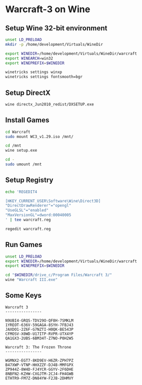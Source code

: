 # Warcraft-3 on Wine

## Setup Wine 32-bit environment

```sh
unset LD_PRELOAD
mkdir -p /home/development/Virtuals/WineDir

export WINEDIR=/home/development/Virtuals/WineDir/warcraft
export WINEARCH=win32
export WINEPREFIX=$WINEDIR
```

```sh
winetricks settings winxp
winetricks settings fontsmooth=bgr
```

## Setup DirectX

```sh
wine directx_Jun2010_redist/DXSETUP.exe
```

## Install Games

```sh
cd Warcraft
sudo mount WC3_v1.29.iso /mnt/

cd /mnt
wine setup.exe

cd -
sudo umount /mnt
```

## Setup Registry

```sh
echo 'REGEDIT4

[HKEY_CURRENT_USER\Software\Wine\Direct3D]
"DirectDrawRenderer"="opengl"
"UseGLSL"="enabled"
"MaxVersionGL"=dword:00040005
' | tee warcraft.reg

regedit warcraft.reg
```

## Run Games

```sh
unset LD_PRELOAD
export WINEDIR=/home/development/Virtuals/WineDir/warcraft
export WINEPREFIX=$WINEDIR

cd "$WINEDIR/drive_c/Program Files/Warcraft 3/"
wine "Warcraft III.exe"
```

## Some Keys

```
Warcraft 3
----------------

N9UBI4-GRQS-TDV29O-QF8H-7SMKLM
1YREOT-636V-59GAGA-8SYH-7FBJ43
JAXDO1-2Z6F-G7NZTI-H0QK-BE543P
CFMOSV-X0WD-U17ITP-RVPR-UTX4YP
QA1GX3-2UBS-6BM34T-Z7NO-P0H2W5

Warcraft 3: The Frozen Throne
----------------

WGMNX2-EGT7-8KD9EV-H6ZR-ZPH7PZ
B47XWP-VTNP-HHXZZF-DJ4B-MMFGPX
ZP944Z-8W4D-FJ4YCR-GGYV-2F6DHE
8NBFN2-KZHW-CXGJTM-2CJ4-FH4GWB
ETHTR9-FM7Z-DN84YW-F2JB-2DHMVY
```
